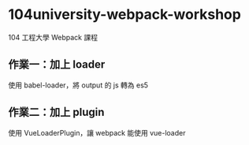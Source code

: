 # 104university-webpack-workshop
104 工程大學 Webpack 課程

## 作業一：加上 loader
使用 babel-loader，將 output 的 js 轉為 es5

## 作業二：加上 plugin
使用 VueLoaderPlugin，讓 webpack 能使用 vue-loader

